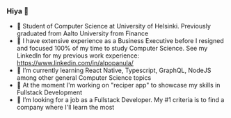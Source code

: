 ### Hiya 👋

- 🏫 Student of Computer Science at University of Helsinki. Previously graduated from Aalto University from Finance
- 💬 I have extensive experience as a Business Executive before I resigned and focused 100% of my time to study Computer Science. See my LinkedIn for my previous work experience: https://www.linkedin.com/in/alpopanula/
- 🌱 I’m currently learning React Native, Typescript, GraphQL, NodeJS among other general Computer Science topics
- 🔭 At the moment I'm working on "reciper app" to showcase my skills in Fullstack Development
- 🤔 I’m looking for a job as a Fullstack Developer. My #1 criteria is to find a company where I'll learn the most

